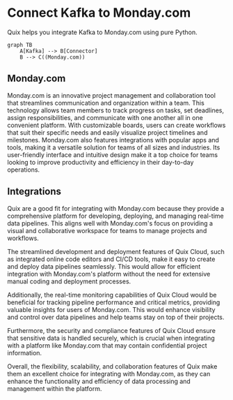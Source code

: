 # Connect Kafka to Monday.com

Quix helps you integrate Kafka to Monday.com using pure Python.

```mermaid
graph TB
    A[Kafka] --> B[Connector]
    B --> C((Monday.com))
```

## Monday.com

Monday.com is an innovative project management and collaboration tool that streamlines communication and organization within a team. This technology allows team members to track progress on tasks, set deadlines, assign responsibilities, and communicate with one another all in one convenient platform. With customizable boards, users can create workflows that suit their specific needs and easily visualize project timelines and milestones. Monday.com also features integrations with popular apps and tools, making it a versatile solution for teams of all sizes and industries. Its user-friendly interface and intuitive design make it a top choice for teams looking to improve productivity and efficiency in their day-to-day operations.

## Integrations

Quix are a good fit for integrating with Monday.com because they provide a comprehensive platform for developing, deploying, and managing real-time data pipelines. This aligns well with Monday.com's focus on providing a visual and collaborative workspace for teams to manage projects and workflows.

The streamlined development and deployment features of Quix Cloud, such as integrated online code editors and CI/CD tools, make it easy to create and deploy data pipelines seamlessly. This would allow for efficient integration with Monday.com's platform without the need for extensive manual coding and deployment processes.

Additionally, the real-time monitoring capabilities of Quix Cloud would be beneficial for tracking pipeline performance and critical metrics, providing valuable insights for users of Monday.com. This would enhance visibility and control over data pipelines and help teams stay on top of their projects.

Furthermore, the security and compliance features of Quix Cloud ensure that sensitive data is handled securely, which is crucial when integrating with a platform like Monday.com that may contain confidential project information.

Overall, the flexibility, scalability, and collaboration features of Quix make them an excellent choice for integrating with Monday.com, as they can enhance the functionality and efficiency of data processing and management within the platform.

